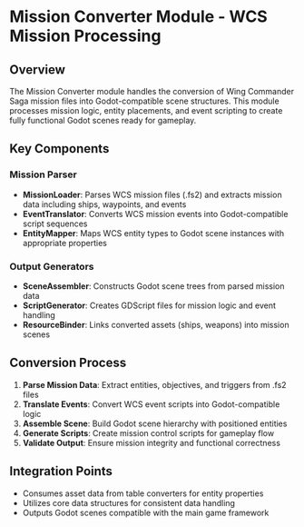 # Mission Converter Module - WCS Mission Processing

## Overview
The Mission Converter module handles the conversion of Wing Commander Saga mission files into Godot-compatible scene structures. This module processes mission logic, entity placements, and event scripting to create fully functional Godot scenes ready for gameplay.

## Key Components

### Mission Parser
- **MissionLoader**: Parses WCS mission files (.fs2) and extracts mission data including ships, waypoints, and events
- **EventTranslator**: Converts WCS mission events into Godot-compatible script sequences
- **EntityMapper**: Maps WCS entity types to Godot scene instances with appropriate properties

### Output Generators
- **SceneAssembler**: Constructs Godot scene trees from parsed mission data
- **ScriptGenerator**: Creates GDScript files for mission logic and event handling
- **ResourceBinder**: Links converted assets (ships, weapons) into mission scenes

## Conversion Process
1. **Parse Mission Data**: Extract entities, objectives, and triggers from .fs2 files
2. **Translate Events**: Convert WCS event scripts into Godot-compatible logic
3. **Assemble Scene**: Build Godot scene hierarchy with positioned entities
4. **Generate Scripts**: Create mission control scripts for gameplay flow
5. **Validate Output**: Ensure mission integrity and functional correctness

## Integration Points
- Consumes asset data from table converters for entity properties
- Utilizes core data structures for consistent data handling
- Outputs Godot scenes compatible with the main game framework